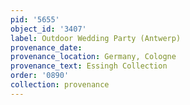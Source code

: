 ```yaml
---
pid: '5655'
object_id: '3407'
label: Outdoor Wedding Party (Antwerp)
provenance_date:
provenance_location: Germany, Cologne
provenance_text: Essingh Collection
order: '0890'
collection: provenance
---
```

